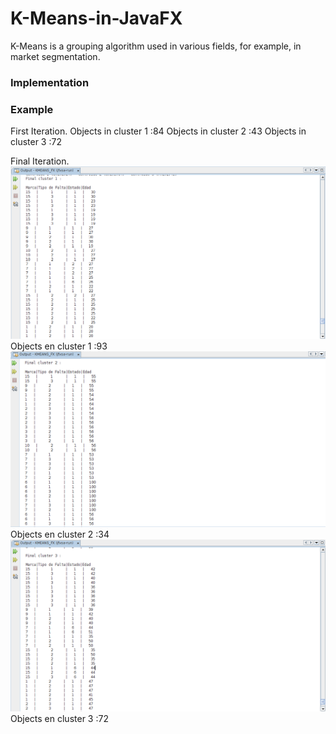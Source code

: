 # K-Means-in-JavaFX
K-Means is a grouping algorithm used in various fields, for example, in market segmentation.


### Implementation


### Example



First Iteration.
Objects in cluster 1 :84
Objects in cluster 2 :43
Objects in cluster 3 :72

Final Iteration.
![Screenshot](img/cluster1F.png)
Objects en cluster 1 :93
![Screenshot](img/cluster2F.png)
Objects en cluster 2 :34
![Screenshot](img/cluster3F.png)
Objects en cluster 3 :72



